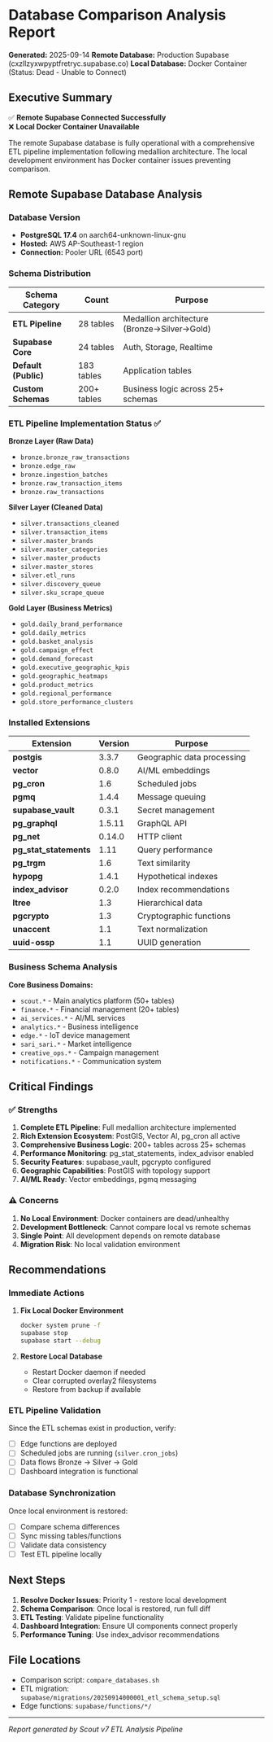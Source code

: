 # Database Comparison Analysis Report

**Generated:** 2025-09-14
**Remote Database:** Production Supabase (cxzllzyxwpyptfretryc.supabase.co)
**Local Database:** Docker Container (Status: Dead - Unable to Connect)

## Executive Summary

✅ **Remote Supabase Connected Successfully**  
❌ **Local Docker Container Unavailable**  

The remote Supabase database is fully operational with a comprehensive ETL pipeline implementation following medallion architecture. The local development environment has Docker container issues preventing comparison.

## Remote Supabase Database Analysis

### Database Version
- **PostgreSQL 17.4** on aarch64-unknown-linux-gnu
- **Hosted:** AWS AP-Southeast-1 region
- **Connection:** Pooler URL (6543 port)

### Schema Distribution

| Schema Category | Count | Purpose |
|-----------------|-------|---------|
| **ETL Pipeline** | 28 tables | Medallion architecture (Bronze→Silver→Gold) |
| **Supabase Core** | 24 tables | Auth, Storage, Realtime |
| **Default (Public)** | 183 tables | Application tables |
| **Custom Schemas** | 200+ tables | Business logic across 25+ schemas |

### ETL Pipeline Implementation Status ✅

**Bronze Layer (Raw Data)**
- `bronze.bronze_raw_transactions`
- `bronze.edge_raw` 
- `bronze.ingestion_batches`
- `bronze.raw_transaction_items`
- `bronze.raw_transactions`

**Silver Layer (Cleaned Data)**
- `silver.transactions_cleaned`
- `silver.transaction_items`
- `silver.master_brands`
- `silver.master_categories`
- `silver.master_products`
- `silver.master_stores`
- `silver.etl_runs`
- `silver.discovery_queue`
- `silver.sku_scrape_queue`

**Gold Layer (Business Metrics)**
- `gold.daily_brand_performance`
- `gold.daily_metrics`
- `gold.basket_analysis`
- `gold.campaign_effect`
- `gold.demand_forecast`
- `gold.executive_geographic_kpis`
- `gold.geographic_heatmaps`
- `gold.product_metrics`
- `gold.regional_performance`
- `gold.store_performance_clusters`

### Installed Extensions

| Extension | Version | Purpose |
|-----------|---------|---------|
| **postgis** | 3.3.7 | Geographic data processing |
| **vector** | 0.8.0 | AI/ML embeddings |
| **pg_cron** | 1.6 | Scheduled jobs |
| **pgmq** | 1.4.4 | Message queuing |
| **supabase_vault** | 0.3.1 | Secret management |
| **pg_graphql** | 1.5.11 | GraphQL API |
| **pg_net** | 0.14.0 | HTTP client |
| **pg_stat_statements** | 1.11 | Query performance |
| **pg_trgm** | 1.6 | Text similarity |
| **hypopg** | 1.4.1 | Hypothetical indexes |
| **index_advisor** | 0.2.0 | Index recommendations |
| **ltree** | 1.3 | Hierarchical data |
| **pgcrypto** | 1.3 | Cryptographic functions |
| **unaccent** | 1.1 | Text normalization |
| **uuid-ossp** | 1.1 | UUID generation |

### Business Schema Analysis

**Core Business Domains:**
- `scout.*` - Main analytics platform (50+ tables)
- `finance.*` - Financial management (20+ tables)  
- `ai_services.*` - AI/ML services
- `analytics.*` - Business intelligence
- `edge.*` - IoT device management
- `sari_sari.*` - Market intelligence
- `creative_ops.*` - Campaign management
- `notifications.*` - Communication system

## Critical Findings

### ✅ Strengths
1. **Complete ETL Pipeline**: Full medallion architecture implemented
2. **Rich Extension Ecosystem**: PostGIS, Vector AI, pg_cron all active
3. **Comprehensive Business Logic**: 200+ tables across 25+ schemas
4. **Performance Monitoring**: pg_stat_statements, index_advisor enabled
5. **Security Features**: supabase_vault, pgcrypto configured
6. **Geographic Capabilities**: PostGIS with topology support
7. **AI/ML Ready**: Vector embeddings, pgmq messaging

### ⚠️ Concerns
1. **No Local Environment**: Docker containers are dead/unhealthy
2. **Development Bottleneck**: Cannot compare local vs remote schemas
3. **Single Point**: All development depends on remote database
4. **Migration Risk**: No local validation environment

## Recommendations

### Immediate Actions
1. **Fix Local Docker Environment**
   ```bash
   docker system prune -f
   supabase stop
   supabase start --debug
   ```

2. **Restore Local Database**
   - Restart Docker daemon if needed
   - Clear corrupted overlay2 filesystems
   - Restore from backup if available

### ETL Pipeline Validation
Since the ETL schemas exist in production, verify:
- [ ] Edge functions are deployed
- [ ] Scheduled jobs are running (`silver.cron_jobs`)
- [ ] Data flows Bronze → Silver → Gold
- [ ] Dashboard integration is functional

### Database Synchronization
Once local environment is restored:
- [ ] Compare schema differences
- [ ] Sync missing tables/functions
- [ ] Validate data consistency
- [ ] Test ETL pipeline locally

## Next Steps

1. **Resolve Docker Issues**: Priority 1 - restore local development
2. **Schema Comparison**: Once local is restored, run full diff
3. **ETL Testing**: Validate pipeline functionality
4. **Dashboard Integration**: Ensure UI components connect properly
5. **Performance Tuning**: Use index_advisor recommendations

## File Locations
- Comparison script: `compare_databases.sh`
- ETL migration: `supabase/migrations/20250914000001_etl_schema_setup.sql`
- Edge functions: `supabase/functions/*/`

---
*Report generated by Scout v7 ETL Analysis Pipeline*